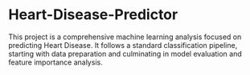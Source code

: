 # Heart-Disease-Predictor
This project is a comprehensive machine learning analysis focused on predicting Heart Disease. It follows a standard classification pipeline, starting with data preparation and culminating in model evaluation and feature importance analysis.
